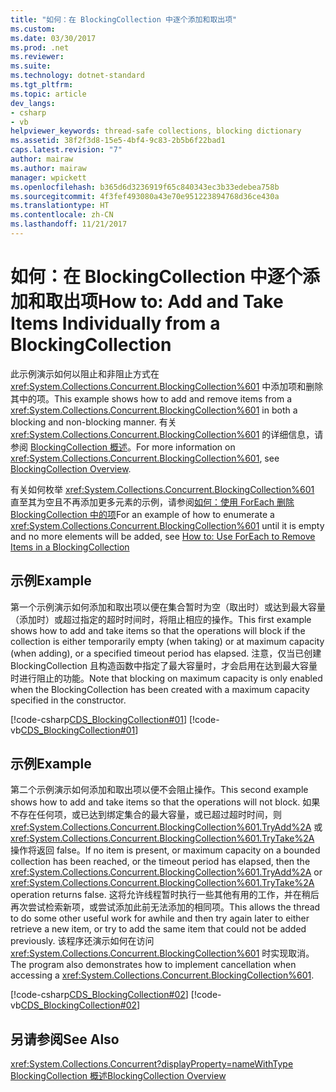 ```yaml
---
title: "如何：在 BlockingCollection 中逐个添加和取出项"
ms.custom: 
ms.date: 03/30/2017
ms.prod: .net
ms.reviewer: 
ms.suite: 
ms.technology: dotnet-standard
ms.tgt_pltfrm: 
ms.topic: article
dev_langs:
- csharp
- vb
helpviewer_keywords: thread-safe collections, blocking dictionary
ms.assetid: 38f2f3d8-15e5-4bf4-9c83-2b5b6f22bad1
caps.latest.revision: "7"
author: mairaw
ms.author: mairaw
manager: wpickett
ms.openlocfilehash: b365d6d3236919f65c840343ec3b33edebea758b
ms.sourcegitcommit: 4f3fef493080a43e70e951223894768d36ce430a
ms.translationtype: HT
ms.contentlocale: zh-CN
ms.lasthandoff: 11/21/2017
---
```

# <a name="how-to-add-and-take-items-individually-from-a-blockingcollection"></a><span data-ttu-id="620d1-102">如何：在 BlockingCollection 中逐个添加和取出项</span><span class="sxs-lookup"><span data-stu-id="620d1-102">How to: Add and Take Items Individually from a BlockingCollection</span></span>
<span data-ttu-id="620d1-103">此示例演示如何以阻止和非阻止方式在 <xref:System.Collections.Concurrent.BlockingCollection%601> 中添加项和删除其中的项。</span><span class="sxs-lookup"><span data-stu-id="620d1-103">This example shows how to add and remove items from a <xref:System.Collections.Concurrent.BlockingCollection%601> in both a blocking and non-blocking manner.</span></span> <span data-ttu-id="620d1-104">有关 <xref:System.Collections.Concurrent.BlockingCollection%601> 的详细信息，请参阅 [BlockingCollection 概述](../../../../docs/standard/collections/thread-safe/blockingcollection-overview.md)。</span><span class="sxs-lookup"><span data-stu-id="620d1-104">For more information on <xref:System.Collections.Concurrent.BlockingCollection%601>, see [BlockingCollection Overview](../../../../docs/standard/collections/thread-safe/blockingcollection-overview.md).</span></span>  
  
 <span data-ttu-id="620d1-105">有关如何枚举 <xref:System.Collections.Concurrent.BlockingCollection%601> 直至其为空且不再添加更多元素的示例，请参阅[如何：使用 ForEach 删除 BlockingCollection 中的项](../../../../docs/standard/collections/thread-safe/how-to-use-foreach-to-remove.md)</span><span class="sxs-lookup"><span data-stu-id="620d1-105">For an example of how to enumerate a <xref:System.Collections.Concurrent.BlockingCollection%601> until it is empty and no more elements will be added, see [How to: Use ForEach to Remove Items in a BlockingCollection](../../../../docs/standard/collections/thread-safe/how-to-use-foreach-to-remove.md)</span></span>  
  
## <a name="example"></a><span data-ttu-id="620d1-106">示例</span><span class="sxs-lookup"><span data-stu-id="620d1-106">Example</span></span>  
 <span data-ttu-id="620d1-107">第一个示例演示如何添加和取出项以便在集合暂时为空（取出时）或达到最大容量（添加时）或超过指定的超时时间时，将阻止相应的操作。</span><span class="sxs-lookup"><span data-stu-id="620d1-107">This first example shows how to add and take items so that the operations will block if the collection is either temporarily empty (when taking) or at maximum capacity (when adding), or a specified timeout period has elapsed.</span></span> <span data-ttu-id="620d1-108">注意，仅当已创建 BlockingCollection 且构造函数中指定了最大容量时，才会启用在达到最大容量时进行阻止的功能。</span><span class="sxs-lookup"><span data-stu-id="620d1-108">Note that blocking on maximum capacity is only enabled when the BlockingCollection has been created with a maximum capacity specified in the constructor.</span></span>  
  
 [!code-csharp[CDS_BlockingCollection#01](../../../../samples/snippets/csharp/VS_Snippets_Misc/cds_blockingcollection/cs/example01.cs#01)]
 [!code-vb[CDS_BlockingCollection#01](../../../../samples/snippets/visualbasic/VS_Snippets_Misc/cds_blockingcollection/vb/simpleblocking.vb#01)]  
  
## <a name="example"></a><span data-ttu-id="620d1-109">示例</span><span class="sxs-lookup"><span data-stu-id="620d1-109">Example</span></span>  
 <span data-ttu-id="620d1-110">第二个示例演示如何添加和取出项以便不会阻止操作。</span><span class="sxs-lookup"><span data-stu-id="620d1-110">This second example shows how to add and take items so that the operations will not block.</span></span> <span data-ttu-id="620d1-111">如果不存在任何项，或已达到绑定集合的最大容量，或已超过超时时间，则 <xref:System.Collections.Concurrent.BlockingCollection%601.TryAdd%2A> 或 <xref:System.Collections.Concurrent.BlockingCollection%601.TryTake%2A> 操作将返回 false。</span><span class="sxs-lookup"><span data-stu-id="620d1-111">If no item is present, or maximum capacity on a bounded collection has been reached, or the timeout period has elapsed, then the <xref:System.Collections.Concurrent.BlockingCollection%601.TryAdd%2A> or <xref:System.Collections.Concurrent.BlockingCollection%601.TryTake%2A> operation returns false.</span></span> <span data-ttu-id="620d1-112">这将允许线程暂时执行一些其他有用的工作，并在稍后再次尝试检索新项，或尝试添加此前无法添加的相同项。</span><span class="sxs-lookup"><span data-stu-id="620d1-112">This allows the thread to do some other useful work for awhile and then try again later to either retrieve a new item, or try to add the same item that could not be added previously.</span></span> <span data-ttu-id="620d1-113">该程序还演示如何在访问 <xref:System.Collections.Concurrent.BlockingCollection%601> 时实现取消。</span><span class="sxs-lookup"><span data-stu-id="620d1-113">The program also demonstrates how to implement cancellation when accessing a <xref:System.Collections.Concurrent.BlockingCollection%601>.</span></span>  
  
 [!code-csharp[CDS_BlockingCollection#02](../../../../samples/snippets/csharp/VS_Snippets_Misc/cds_blockingcollection/cs/example02.cs#02)]
 [!code-vb[CDS_BlockingCollection#02](../../../../samples/snippets/visualbasic/VS_Snippets_Misc/cds_blockingcollection/vb/nonblockingbc.vb#02)]  
  
## <a name="see-also"></a><span data-ttu-id="620d1-114">另请参阅</span><span class="sxs-lookup"><span data-stu-id="620d1-114">See Also</span></span>  
 <xref:System.Collections.Concurrent?displayProperty=nameWithType>  
 [<span data-ttu-id="620d1-115">BlockingCollection 概述</span><span class="sxs-lookup"><span data-stu-id="620d1-115">BlockingCollection Overview</span></span>](../../../../docs/standard/collections/thread-safe/blockingcollection-overview.md)
